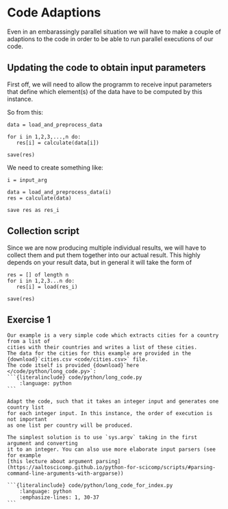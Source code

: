 # Code Adaptions

Even in an embarassingly parallel situation we will have to make a couple of adaptions to the code
in order to be able to run parallel executions of our code.

## Updating the code to obtain input parameters

First off, we will need to allow the programm to receive input parameters that define which element(s)
of the data have to be computed by this instance.

So from this:

```
data = load_and_preprocess_data

for i in 1,2,3,...,n do:
   res[i] = calculate(data[i])

save(res)

```

We need to create something like:

```
i = input_arg

data = load_and_preprocess_data(i)
res = calculate(data)

save res as res_i
```

## Collection script

Since we are now producing multiple individual results, we will have to collect them and put them together
into our actual result. This highly depends on your result data, but in general it will take the form of

```
res = [] of length n
for i in 1,2,3...n do:
   res[i] = load(res_i)

save(res)
```

## Exercise 1

````{exercise} Parallel-1: Make the script accept an input index
Our example is a very simple code which extracts cities for a country from a list of
cities with their countries and writes a list of these cities.
The data for the cities for this example are provided in the {download}`cities.csv <code/cities.csv>` file.
The code itself is provided {download}`here </code/python/long_code.py>`:
```{literalinclude} code/python/long_code.py
    :language: python
```

Adapt the code, such that it takes an integer input and generates one country list
for each integer input. In this instance, the order of execution is not important
as one list per country will be produced.

````

````{solution} Solution: Parallel-1
The simplest solution is to use `sys.argv` taking in the first argument and converting
it to an integer. You can also use more elaborate input parsers (see for example
[this lecture about argument parsing](https://aaltoscicomp.github.io/python-for-scicomp/scripts/#parsing-command-line-arguments-with-argparse))

```{literalinclude} code/python/long_code_for_index.py
    :language: python
    :emphasize-lines: 1, 30-37
```

````
